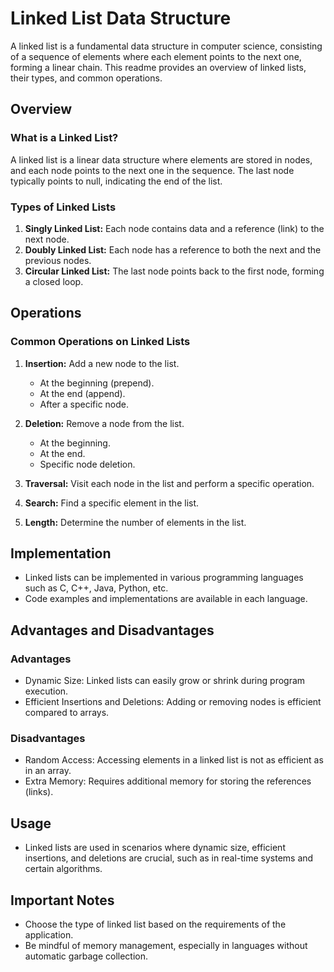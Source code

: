 # Linked List Data Structure

A linked list is a fundamental data structure in computer science, consisting of a sequence of elements where each element points to the next one, forming a linear chain. This readme provides an overview of linked lists, their types, and common operations.

## Overview

### What is a Linked List?

A linked list is a linear data structure where elements are stored in nodes, and each node points to the next one in the sequence. The last node typically points to null, indicating the end of the list.

### Types of Linked Lists

1. **Singly Linked List:** Each node contains data and a reference (link) to the next node.
2. **Doubly Linked List:** Each node has a reference to both the next and the previous nodes.
3. **Circular Linked List:** The last node points back to the first node, forming a closed loop.

## Operations

### Common Operations on Linked Lists

1. **Insertion:** Add a new node to the list.
    - At the beginning (prepend).
    - At the end (append).
    - After a specific node.

2. **Deletion:** Remove a node from the list.
    - At the beginning.
    - At the end.
    - Specific node deletion.

3. **Traversal:** Visit each node in the list and perform a specific operation.

4. **Search:** Find a specific element in the list.

5. **Length:** Determine the number of elements in the list.

## Implementation

- Linked lists can be implemented in various programming languages such as C, C++, Java, Python, etc.
- Code examples and implementations are available in each language.

## Advantages and Disadvantages

### Advantages

- Dynamic Size: Linked lists can easily grow or shrink during program execution.
- Efficient Insertions and Deletions: Adding or removing nodes is efficient compared to arrays.

### Disadvantages

- Random Access: Accessing elements in a linked list is not as efficient as in an array.
- Extra Memory: Requires additional memory for storing the references (links).

## Usage

- Linked lists are used in scenarios where dynamic size, efficient insertions, and deletions are crucial, such as in real-time systems and certain algorithms.

## Important Notes

- Choose the type of linked list based on the requirements of the application.
- Be mindful of memory management, especially in languages without automatic garbage collection.

